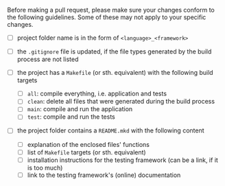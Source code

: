 Before making a pull request, please make sure your changes conform
to the following guidelines. Some of these may not apply to your
specific changes.

- [ ] project folder name is in the form of `<language>_<framework>`

- [ ] the `.gitignore` file is updated, if the file types generated by the build process are not listed

- [ ] the project has a `Makefile` (or sth. equivalent) with the following build targets
  - [ ] `all`: compile everything, i.e. application and tests
  - [ ] `clean`: delete all files that were generated during the build process
  - [ ] `main`: compile and run the application
  - [ ] `test`: compile and run the tests

- [ ] the project folder contains a `README.mkd` with the following content
  - [ ] explanation of the enclosed files' functions
  - [ ] list of `Makefile` targets (or sth. equivalent)
  - [ ] installation instructions for the testing framework (can be a link, if it is too much)
  - [ ] link to the testing framework's (online) documentation
